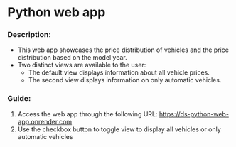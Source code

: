 # Python web app

### **Description:**

- This web app showcases the price distribution of vehicles and the price distribution based on the model year.
- Two distinct views are available to the user:
  - The default view displays information about all vehicle prices.
  - The second view displays information on only automatic vehicles.

### **Guide:**

1. Access the web app through the following URL:
   https://ds-python-web-app.onrender.com
2. Use the checkbox button to toggle view to display all vehicles or only automatic vehicles
